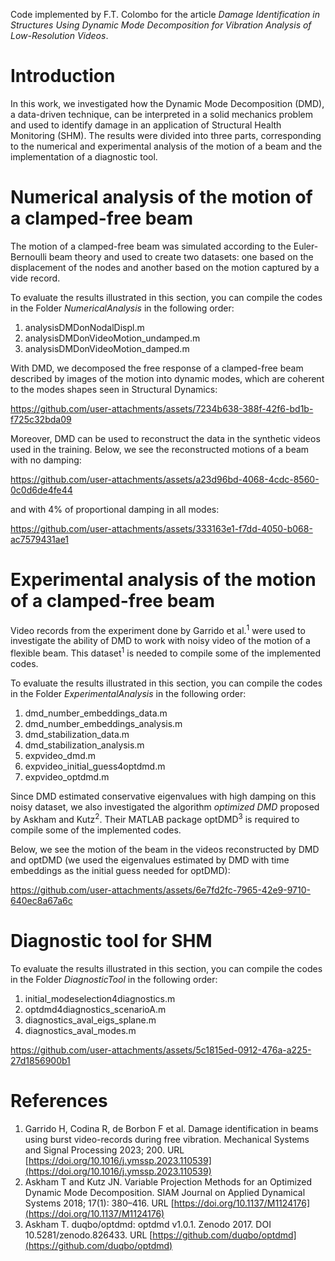 Code implemented by F.T. Colombo for the article *Damage Identification in Structures Using Dynamic Mode Decomposition for Vibration Analysis of Low-Resolution Videos*.

# Introduction

In this work, we investigated how the Dynamic Mode Decomposition (DMD), a data-driven technique, can be interpreted in a solid mechanics problem and used to identify damage in an application of Structural Health Monitoring (SHM). The results were divided into three parts, corresponding to the numerical and experimental analysis of the motion of a beam and the implementation of a diagnostic tool.

# Numerical analysis of the motion of a clamped-free beam

The motion of a clamped-free beam was simulated according to the Euler-Bernoulli beam theory and used to create two datasets: one based on the displacement of the nodes and another based on the motion captured by a vide record.

To evaluate the results illustrated in this section, you can compile the codes in the Folder *NumericalAnalysis* in the following order:
1. analysisDMDonNodalDispl.m
2. analysisDMDonVideoMotion_undamped.m
3. analysisDMDonVideoMotion_damped.m

With DMD, we decomposed the free response of a clamped-free beam described by images of the motion into dynamic modes, which are coherent to the modes shapes seen in Structural Dynamics:

https://github.com/user-attachments/assets/7234b638-388f-42f6-bd1b-f725c32bda09

Moreover, DMD can be used to reconstruct the data in the synthetic videos used in the training. Below, we see the reconstructed motions of a beam with no damping:  

https://github.com/user-attachments/assets/a23d96bd-4068-4cdc-8560-0c0d6de4fe44

and with 4% of proportional damping in all modes:

https://github.com/user-attachments/assets/333163e1-f7dd-4050-b068-ac7579431ae1

# Experimental analysis of the motion of a clamped-free beam

Video records from the experiment done by Garrido et al.<sup>1</sup> were used to investigate the ability of DMD to work with noisy video of the motion of a flexible beam. This dataset<sup>1</sup> is needed to compile some of the implemented codes.

To evaluate the results illustrated in this section, you can compile the codes in the Folder *ExperimentalAnalysis* in the following order:
1. dmd_number_embeddings_data.m
2. dmd_number_embeddings_analysis.m
3. dmd_stabilization_data.m
4. dmd_stabilization_analysis.m
5. expvideo_dmd.m
6. expvideo_initial_guess4optdmd.m
7. expvideo_optdmd.m

Since DMD estimated conservative eigenvalues with high damping on this noisy dataset, we also investigated the algorithm *optimized DMD* proposed by Askham and Kutz<sup>2</sup>. Their MATLAB package optDMD<sup>3</sup> is required to compile some of the implemented codes.

Below, we see the motion of the beam in the videos reconstructed by DMD and optDMD (we used the eigenvalues estimated by DMD with time embeddings as the initial guess needed for optDMD):

https://github.com/user-attachments/assets/6e7fd2fc-7965-42e9-9710-640ec8a67a6c

# Diagnostic tool for SHM

To evaluate the results illustrated in this section, you can compile the codes in the Folder *DiagnosticTool* in the following order:
1. initial_modeselection4diagnostics.m
2. optdmd4diagnostics_scenarioA.m
3. diagnostics_aval_eigs_splane.m
4. diagnostics_aval_modes.m

https://github.com/user-attachments/assets/5c1815ed-0912-476a-a225-27d1856900b1

# References

1. Garrido H, Codina R, de Borbon F et al. Damage identification in beams using burst video-records during free vibration. Mechanical Systems and Signal Processing 2023; 200. URL [https://doi.org/10.1016/j.ymssp.2023.110539](https://doi.org/10.1016/j.ymssp.2023.110539)
2. Askham T and Kutz JN. Variable Projection Methods for an Optimized Dynamic Mode Decomposition. SIAM Journal on Applied Dynamical Systems 2018; 17(1): 380–416. URL [https://doi.org/10.1137/M1124176](https://doi.org/10.1137/M1124176)
3. Askham T. duqbo/optdmd: optdmd v1.0.1. Zenodo 2017. DOI 10.5281/zenodo.826433. URL  [https://github.com/duqbo/optdmd](https://github.com/duqbo/optdmd)
